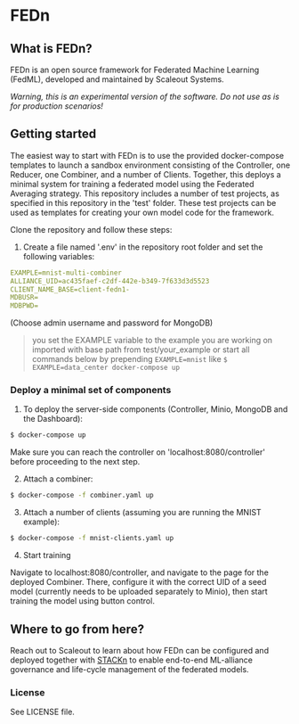 # FEDn

## What is FEDn?
FEDn is an open source framework for Federated Machine Learning (FedML), developed and maintained by Scaleout Systems. 

*Warning, this is an experimental version of the software. Do not use as is for production scenarios!*

<!--- ## Core Features
#### Federated Model Training
#### Multimodal participation
#### Multilevel model combinations
---> 

## Getting started 

The easiest way to start with FEDn is to use the provided docker-compose templates to launch a sandbox environment consisting of the Controller, one Reducer, one Combiner, and a number of Clients. Together, this deploys a minimal system for training a federated model using the Federated Averaging strategy. This repository includes a number of test projects, as specified in this repository in the 'test' folder. These test projects can be used as templates for creating your own model code for the framework. 

Clone the repository and follow these steps: 

1. Create a file named '.env' in the repository root folder and set the following variables:
```yaml
EXAMPLE=mnist-multi-combiner
ALLIANCE_UID=ac435faef-c2df-442e-b349-7f633d3d5523
CLIENT_NAME_BASE=client-fedn1-
MDBUSR=
MDBPWD=
```
(Choose admin username and password for MongoDB)

> you set the EXAMPLE variable to the example you are working on imported with base path from test/your_example
or start all commands below by prepending ```EXAMPLE=mnist``` like ```$ EXAMPLE=data_center docker-compose up```

### Deploy a minimal set of components
1. To deploy the server-side components (Controller, Minio, MongoDB and the Dashboard):

````bash 
$ docker-compose up 
````
Make sure you can reach the controller on 'localhost:8080/controller' before proceeding to the next step. 

2. Attach a combiner:
````bash 
$ docker-compose -f combiner.yaml up 
````

3. Attach a number of clients (assuming you are running the MNIST example):
````bash 
$ docker-compose -f mnist-clients.yaml up 
````

4. Start training

Navigate to localhost:8080/controller, and navigate to the page for the deployed Combiner. There, configure it with the correct UID of a seed model (currently needs to be uploaded separately to Minio), then start training the model using button control.  

## Where to go from here? 
Reach out to Scaleout to learn about how FEDn can be configured and deployed together with [STACKn](https://github.com/scaleoutsystems/stackn) to enable end-to-end ML-alliance governance and life-cycle management of the federated models.  

### License
See LICENSE file.
